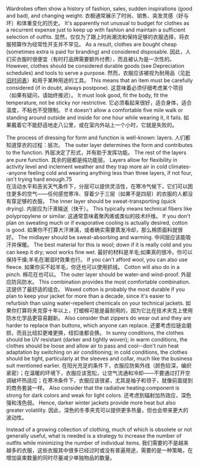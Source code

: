 Wardrobes often show a history of fashion, sales, sudden inspirations (good and bad), and changing weight.
衣橱通常展示了时尚、销售、突发灵感（好与坏）和体重变化的历史。
It's apparently not unusual to budget for clothes as  a  recurrent  expense  just  to  keep  up  with  fashion  and  maintain  a  sufficient selection  of  outfits.
显然，仅仅为了跟上时尚潮流和保持足够的衣服选择，将衣服预算作为经常性开支并不罕见。
As  a  result,  clothes  are  bought  cheap  (sometimes  extra  is paid  for  branding)  and  considered  disposable.
因此，人们买衣服时很便宜（有时打品牌需要额外付费），而且被认为是一次性的。
However,  clothes  should  be considered  durable  goods  (see  Depreciation  schedules)  and  tools  to  serve  a purpose.
然而，衣服应该被视为耐用品（见[折旧时间表]()）和用于某种用途的工具。
This  means  that  an  item  must  be  carefully  considered  (if  in  doubt, always  postpone).
这意味着必须仔细考虑某个项目（如果有疑问，请始终推迟）。
It  must  look  good,  fit  the  body,  fit  the  temperature,  not  be sticky nor restrictive.
它必须看起来很好，适合身体，适合温度，不粘也不受限制。
If it doesn't allow a comfortable five mile walk or standing around outside and inside for one hour while wearing it, it fails.
如果戴着它不能舒适地走八公里，或在室内外站上一个小时，它就是失败的。

The  process  of  dressing  for  form  and  function  is  well-known:  layers.
人们都知道穿衣的过程：层次。
The outer layer determines the form and contributes to the function.
外层决定了形式，并有助于发挥功能。
The rest of the layers  are  pure  function.
其余的层都是纯功能层。
Layers  allow  for  flexibility  in  activity  level  and inclement weather and they trap more air in cold climates--anyone feeling cold and  wearing  anything  less  than  three  layers,  if  not  four,  isn't  trying  hard enough.75  
在活动水平和恶劣天气条件下，分层可以提供灵活性，在寒冷气候下，它们可以困住更多的空气——任何感觉寒冷、穿着少于三层（如果不是四层）的衣服的人都没有穿足够的衣服。
The  inner  layer  should  be  sweat-transporting  (quick  drying).
内层应为汗液输送（快干）。
This typically means technical fibers like polypropylene or similar.
这通常意味着聚丙烯或类似的技术纤维。
If you don't plan on sweating much or if evaporative  cooling is actually desired, cotton is good.
如果你不打算大汗淋漓，或者确实需要蒸发冷却，那么棉质面料就很好。
The midlayer should be sweat-absorbing and warming.
中间层应该能吸汗并保暖。
The best material for this is wool; down if it is really cold and you can keep it dry; wool works fine wet.
最好的材料是羊毛;如果真的很冷，你可以保持干燥;羊毛在潮湿时效果也行。
If you  can't  afford  wool,  you  can  also  use  fleece.
如果你买不起羊毛，你还也可以使用抓绒。
Cotton  will  also  do  in  a  pinch.
棉花在也可以。
The outer layer should be water-and wind-proof.
外层应防风防水。
This combination provides the most  comfortable  combination.
这提供了最舒适的组合。
Waxed  cotton  is  probably  the  most  durable  if you plan to keep your jacket for more than a decade, since it's easier to refurbish than  using  water-repellent  chemicals  on  your  technical  jackets.
如果你打算将夹克穿十年以上，打蜡棉可能是最耐用的，因为它比在技术夹克上使用防水化学品更容易翻新。
Also  consider that  zippers  do  wear  out  and  they  are  harder  to  replace  than  buttons,  which anyone  can  replace.
还要考虑拉链会磨损，而且比纽扣更难更换，纽扣谁都会换。
In  sunny  conditions,  the  clothes  should  be  UV  resistant (darker and tightly woven); in warm conditions, the clothes should be loose and allow  air  to  pass  and  cool--don't  ruin  heat  adaptation  by  switching  on  air conditioning;  in  cold  conditions,  the  clothes  should  be  tight,  particularly  at  the sleeves and collar, much like the business suit mentioned earlier.
在阳光充足的条件下，衣服应防紫外线（颜色较深，编织紧密）；在温暖的环境下，衣服应该宽松，让空气流通和冷却——不要通过打开空调破坏热适应；在寒冷条件下，衣服应该很紧，尤其是袖子和领子，就像前面提到的商务套装一样。
Also consider that the radiative heating component is strong for dark colors and weak for light colors.
还考虑到辐射加热效应，深色强和浅色弱。
Hence, darker winter jackets provide more heat but also greater volatility.
因此，深色的冬季夹克可以提供更多热量，但也会带来更大的波动性。

Instead of a growing collection of clothing, much of which is obsolete or not generally  useful,  what  is  needed  is  a  strategy  to  increase  the  number  of  outfits while minimizing the number of individual items.
我们需要的不是越来越多的衣服，这些衣服其中很多已经过时或没有普遍用途，需要的是一种策略，在增加装束数量的同时尽量减少单独物品的数量。
